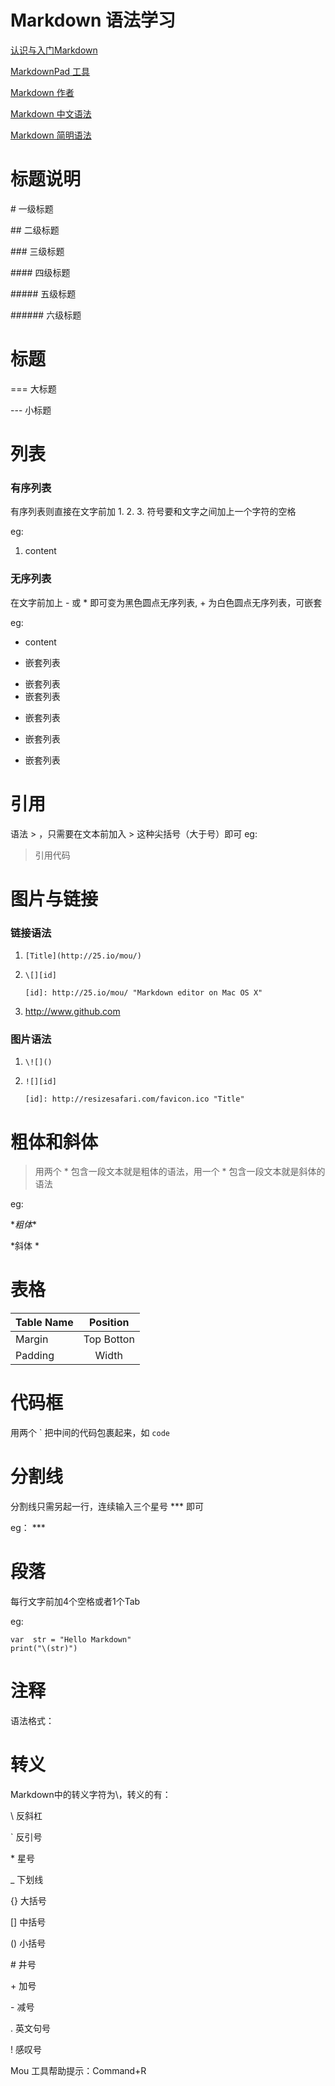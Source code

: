 # Markdown 语法学习
[认识与入门Markdown](http://sspai.com/25137)

[MarkdownPad 工具](http://www.markdownpad.com/)

[Markdown 作者](http://daringfireball.net/projects/markdown/syntax)

[Markdown 中文语法](http://wowubuntu.com/markdown/)

[Markdown 简明语法](http://ibruce.info/2013/11/26/markdown/)


# 标题说明  <!--Atx方式-->
\# 一级标题

\## 二级标题

\### 三级标题

\#### 四级标题

\##### 五级标题

\###### 六级标题

# 标题 <!--Setext方式-->

\===  大标题

\---  小标题


# 列表
### 有序列表
有序列表则直接在文字前加 1. 2. 3. 符号要和文字之间加上一个字符的空格

eg:

1. content

### 无序列表
在文字前加上 - 或 * 即可变为黑色圆点无序列表, + 为白色圆点无序列表，可嵌套

eg:

- content

- 嵌套列表
 + 嵌套列表
 + 嵌套列表
  - 嵌套列表
   * 嵌套列表
- 嵌套列表


# 引用

语法 \> ，只需要在文本前加入 > 这种尖括号（大于号）即可
eg:

> 引用代码


# 图片与链接

### 链接语法

1. `[Title](http://25.io/mou/)`

2.  `\[][id]`
 
    `[id]: http://25.io/mou/ "Markdown editor on Mac OS X"`

3.   <http://www.github.com> <!--自动链接-->

### 图片语法

1. `\![]()`

2. `![][id]` <!--Reference 方式-->

   `[id]: http://resizesafari.com/favicon.ico "Title"`



# 粗体和斜体
> 用两个 * 包含一段文本就是粗体的语法，用一个 * 包含一段文本就是斜体的语法

eg:

\**粗体**

\*斜体 *


# 表格
|Table Name | Position  |
|-----------|:---------:|
|Margin     | Top Botton|
|Padding    | Width     |


# 代码框
用两个 \` 把中间的代码包裹起来，如 `code`



# 分割线
分割线只需另起一行，连续输入三个星号 *** 即可

eg： \***

# 段落
每行文字前加4个空格或者1个Tab

eg:

    var  str = "Hello Markdown"
    print("\(str)")

# 注释
语法格式：
    <!-- -->

# 转义
Markdown中的转义字符为\，转义的有：

\\ 反斜杠

\` 反引号

\* 星号

\_ 下划线

\{\} 大括号

\[\] 中括号

\(\) 小括号

\# 井号

\+ 加号

\- 减号

\. 英文句号

\! 感叹号

Mou 工具帮助提示：Command+R
